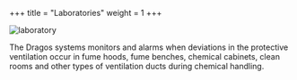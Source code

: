 +++
title = "Laboratories"
weight = 1
+++

![laboratory](/applications/1.jpg)

The Dragos systems monitors and alarms when deviations in the protective ventilation occur in fume hoods, fume benches, chemical cabinets, clean rooms and other types of ventilation ducts during chemical handling.
